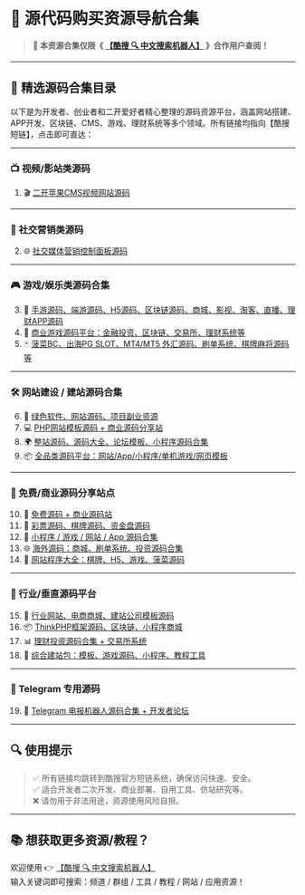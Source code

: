 # 🚀 源代码购买资源导航合集

> **📌 本资源合集仅限《 [【酷搜 🔍 中文搜索机器人】](https://qoot.cool/SearchRobot)  》合作用户查阅！**

---

## 🎯 精选源码合集目录

以下是为开发者、创业者和二开爱好者精心整理的源码资源平台，涵盖网站搭建、APP开发、区块链、CMS、游戏、理财系统等多个领域。所有链接均指向【酷搜短链】，点击即可直达：

---

### 📺 视频/影站类源码

1. 🎬 [二开苹果CMS视频网站源码](https://qoot.cool/frR1PD)

---

### 📱 社交营销类源码

2. 🌐 [社交媒体营销控制面板源码](https://qoot.cool/Q96eWV)

---

### 🎮 游戏/娱乐类源码合集

3. 🧩 [手游源码、端游源码、H5源码、区块链源码、商城、影视、淘客、直播、理财APP源码](https://qoot.cool/uGpPhE)  
4. 🎰 [商业游戏源码平台：金融投资、区块链、交易所、理财系统等](https://qoot.cool/9xdGkT)  
5. 🃏 [菠菜BC、出海PG SLOT、MT4/MT5 外汇源码、刷单系统、棋牌麻将源码等](https://qoot.cool/0uq1EK)

---

### 🛠️ 网站建设 / 建站源码合集

6. 🧰 [绿色软件、网站源码、项目副业资源](https://qoot.cool/r6IArt)  
7. 💻 [PHP网站模板源码 + 商业源码分享站](https://qoot.cool/uDIg6b)  
8. 🌍 [整站源码、源码大全、论坛模板、小程序源码合集](https://qoot.cool/j4DawW)  
9. 📦 [全品类源码平台：网站/App/小程序/单机游戏/网页模板](https://qoot.cool/olPh8M)

---

### 💎 免费/商业源码分享站点

10. 🎁 [免费源码 + 商业源码站](https://qoot.cool/zq9FmB)  
11. 🎲 [彩票源码、棋牌源码、资金盘源码](https://qoot.cool/kGYO7x)  
12. 📱 [小程序 / 游戏 / 网站 / App 源码合集](https://qoot.cool/ikKKzf)  
13. 🌐 [海外源码：商城、刷单系统、投资源码合集](https://qoot.cool/C9twiL)  
14. 🧿 [网站程序大全：棋牌、H5、游戏、菠菜源码](https://qoot.cool/00Gzcs)

---

### 🧱 行业/垂直源码平台

15. 🏢 [行业网站、电商商城、建站公司模板源码](https://qoot.cool/EgwwCl)  
16. 📦 [ThinkPHP框架源码、区块链、小程序商城](https://qoot.cool/Dv8SYa)  
17. 📊 [理财投资源码合集 + 交易所系统](https://qoot.cool/OSA4FG)  
18. 🧰 [综合建站包：模板、游戏源码、小程序、教程工具](https://qoot.cool/OVvJAi)

---

### 🤖 Telegram 专用源码

19. 🤖 [Telegram 电报机器人源码合集 + 开发者论坛](https://qoot.cool/1zUIea)

---

## 🔍 使用提示

> ✅ 所有链接均跳转到酷搜官方短链系统，确保访问快速、安全。  
> ✅ 适合开发者二次开发、商业部署、自用工具、仿站研究等。  
> ❌ 请勿用于非法用途，资源使用风险自担。

---

## 📚 想获取更多资源/教程？

欢迎使用 👉 [【酷搜 🔍 中文搜索机器人】](https://qoot.cool/SearchRobot)  
输入关键词即可搜索：频道 / 群组 / 工具 / 教程 / 网站 / 应用资源！
